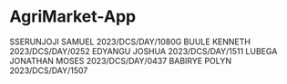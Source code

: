 # AgriMarket-App
SSERUNJOJI SAMUEL 2023/DCS/DAY/1080G
BUULE KENNETH 2023/DCS/DAY/0252
EDYANGU JOSHUA 2023/DCS/DAY/1511
LUBEGA JONATHAN MOSES 2023/DCS/DAY/0437
BABIRYE POLYN 2023/DCS/DAY/1507
